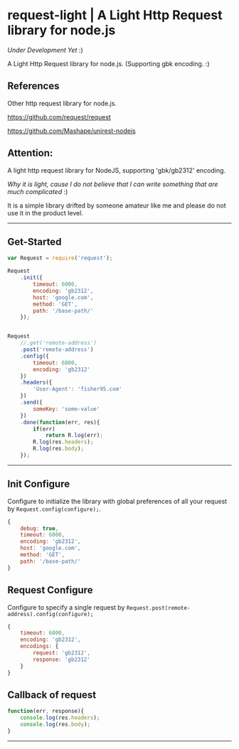 # request-light | A Light Http Request library for node.js

*Under Development Yet* :)

A Light Http Request library for node.js. (Supporting gbk encoding. :)

## References

Other http request library for node.js.

https://github.com/request/request

https://github.com/Mashape/unirest-nodejs


## Attention:

A light http request library for NodeJS, supporting 'gbk/gb2312' encoding.

*Why it is light, cause I do not believe that I can write something that are much complicated* :)

It is a simple library drifted by someone amateur like me and please do not use it in the product level.

---

## Get-Started

```js
var Request = require('request');

Request
    .init({
        timeout: 6000,
        encoding: 'gb2312',
        host: 'google.com',
        method: 'GET',
        path: '/base-path/'
    });


Request
    //.get('remote-address')
    .post('remote-address')
    .config({
        timeout: 6000,
        encoding: 'gb2312'
    })
    .headers({
        'User-Agent': 'fisher95.com'
    })
    .send({
        someKey: 'some-value'
    })
    .done(function(err, res){
        if(err)
            return R.log(err);
        R.log(res.headers);
        R.log(res.body);
    });
```

---

## Init Configure

Configure to initialize the library with global preferences of all your request by ```Request.config(configure);```.

```js
{
    debug: true,
    timeout: 6000,
    encoding: 'gb2312',
    host: 'google.com',
    method: 'GET',
    path: '/base-path/'
}
```

## Request Configure

Configure to specify a single request by ```Request.post(remote-address).config(configure);```

```js
{
    timeout: 6000,
    encoding: 'gb2312',
    encodings: {
        request: 'gb2312',
        response: 'gb2312'
    }
}
```


## Callback of request

```js
function(err, response){
    console.log(res.headers);
    console.log(res.body);
}
```


---
